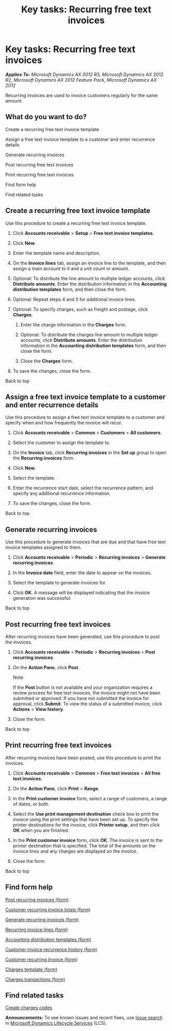 ﻿---
title: 'Key tasks: Recurring free text invoices'
TOCTitle: 'Key tasks: Recurring free text invoices'
ms:assetid: e8bfcf86-86a2-48a3-b9f5-ee21d18c4248
ms:mtpsurl: https://technet.microsoft.com/en-us/library/Hh227473(v=AX.60)
ms:contentKeyID: 36059840
ms.date: 04/18/2014
mtps_version: v=AX.60
f1_keywords:
- free text invoices
- free text invoice
- overview of recurring free text invoice
- free text recurrence
- invoice recurrence
---

# Key tasks: Recurring free text invoices 


_**Applies To:** Microsoft Dynamics AX 2012 R3, Microsoft Dynamics AX 2012 R2, Microsoft Dynamics AX 2012 Feature Pack, Microsoft Dynamics AX 2012_

Recurring invoices are used to invoice customers regularly for the same amount.

## What do you want to do?

Create a recurring free text invoice template

Assign a free text invoice template to a customer and enter recurrence details

Generate recurring invoices

Post recurring free text invoices

Print recurring free text invoices

Find form help

Find related tasks

## Create a recurring free text invoice template

Use this procedure to create a recurring free text invoice template.

1.  Click **Accounts receivable** \> **Setup** \> **Free text invoice templates**.

2.  Click **New**.

3.  Enter the template name and description.

4.  On the **Invoice lines** tab, assign an invoice line to the template, and then assign a main account to it and a unit count or amount.

5.  Optional: To distribute the line amount to multiple ledger accounts, click **Distribute amounts**. Enter the distribution information in the **Accounting distribution templates** form, and then close the form.

6.  Optional: Repeat steps 4 and 5 for additional invoice lines.

7.  Optional: To specify charges, such as freight and postage, click **Charges**.
    
    1.  Enter the charge information in the **Charges** form.
    
    2.  Optional: To distribute the charges line amount to multiple ledger accounts, click **Distribute amounts**. Enter the distribution information in the **Accounting distribution templates** form, and then close the form.
    
    3.  Close the **Charges** form.

8.  To save the changes, close the form.

Back to top

## Assign a free text invoice template to a customer and enter recurrence details

Use this procedure to assign a free text invoice template to a customer and specify when and how frequently the invoice will recur.

1.  Click **Accounts receivable** \> **Common** \> **Customers** \> **All customers**.

2.  Select the customer to assign the template to.

3.  On the **Invoice** tab, click **Recurring invoices** in the **Set up** group to open the **Recurring invoices** form.

4.  Click **New**.

5.  Select the template.

6.  Enter the recurrence start date, select the recurrence pattern, and specify any additional recurrence information.

7.  To save the changes, close the form.

Back to top

## Generate recurring invoices

Use this procedure to generate invoices that are due and that have free text invoice templates assigned to them.

1.  Click **Accounts receivable** \> **Periodic** \> **Recurring invoices** \> **Generate recurring invoices**.

2.  In the **Invoice date** field, enter the date to appear on the invoices.

3.  Select the template to generate invoices for.

4.  Click **OK**. A message will be displayed indicating that the invoice generation was successful.

Back to top

## Post recurring free text invoices

After recurring invoices have been generated, use this procedure to post the invoices.

1.  Click **Accounts receivable** \> **Periodic** \> **Recurring invoices** \> **Post recurring invoices**.

2.  On the **Action Pane**, click **Post**.
    

    > [!NOTE]
    > <P>If the <STRONG>Post</STRONG> button is not available and your organization requires a review process for free text invoices, the invoice might not have been submitted or approved. If you have not submitted the invoice for approval, click <STRONG>Submit</STRONG>. To view the status of a submitted invoice, click <STRONG>Actions</STRONG> &gt; <STRONG>View history</STRONG>.</P>



3.  Close the form.

Back to top

## Print recurring free text invoices

After recurring invoices have been posted, use this procedure to print the invoices.

1.  Click **Accounts receivable** \> **Common** \> **Free text invoices** \> **All free text invoices**.

2.  On the **Action Pane**, click **Print** \> **Range**.

3.  In the **Print customer invoice** form, select a range of customers, a range of dates, or both.

4.  Select the **Use print management destination** check box to print the invoice using the print settings that have been set up. To specify the printer destinations for the invoice, click **Printer setup**, and then click **OK** when you are finished.

5.  In the **Print customer invoice** form, click **OK**. The invoice is sent to the printer destination that is specified. The total of the amounts on the invoice lines and any charges are displayed on the invoice.

6.  Close the form.

Back to top

## Find form help

[Post recurring invoices (form)](https://technet.microsoft.com/en-us/library/hh242255\(v=ax.60\))

[Customer recurring invoice totals (form)](https://technet.microsoft.com/en-us/library/hh209605\(v=ax.60\))

[Generate recurring invoices (form)](https://technet.microsoft.com/en-us/library/hh227533\(v=ax.60\))

[Recurring invoice lines (form)](https://technet.microsoft.com/en-us/library/hh242234\(v=ax.60\))

[Accounting distribution templates (form)](https://technet.microsoft.com/en-us/library/hh209574\(v=ax.60\))

[Customer invoice recurrence history (form)](https://technet.microsoft.com/en-us/library/hh209441\(v=ax.60\))

[Customer recurring invoice (form)](https://technet.microsoft.com/en-us/library/hh209471\(v=ax.60\))

[Charges template (form)](https://technet.microsoft.com/en-us/library/hh208578\(v=ax.60\))

[Charges transactions (form)](https://technet.microsoft.com/en-us/library/aa633876\(v=ax.60\))

## Find related tasks

[Create charges codes](create-charges-codes.md)

  
**Announcements:** To see known issues and recent fixes, use [Issue search](http://go.microsoft.com/fwlink/?linkid=389258) in [Microsoft Dynamics Lifecycle Services](http://go.microsoft.com/fwlink/?linkid=306505) (LCS).

